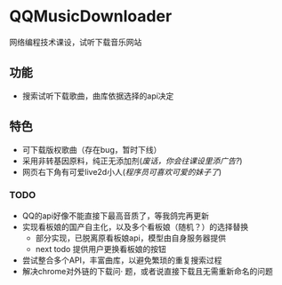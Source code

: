 # QQMusicDownloader
网络编程技术课设，试听下载音乐网站

## 功能
- 搜索试听下载歌曲，曲库依据选择的api决定

## 特色
- 可下载版权歌曲（存在bug，暂时下线）
- 采用非转基因原料，纯正无添加剂(*废话，你会往课设里添广告?*)
- 网页右下角有可爱live2d小人(*程序员可喜欢可爱的妹子了*)

### TODO
- QQ的api好像不能直接下最高音质了，等我鸽完再更新
- 实现看板娘的国产自主化，以及多个看板娘（随机？）的选择替换
    - 部分实现，已脱离原看板娘api，模型由自身服务器提供
    - next todo 提供用户更换看板娘的按钮
- 尝试整合多个API，丰富曲库，以避免繁琐的重复搜索过程
- 解决chrome对外链的下载问·  题，或者说直接下载且无需重新命名的问题